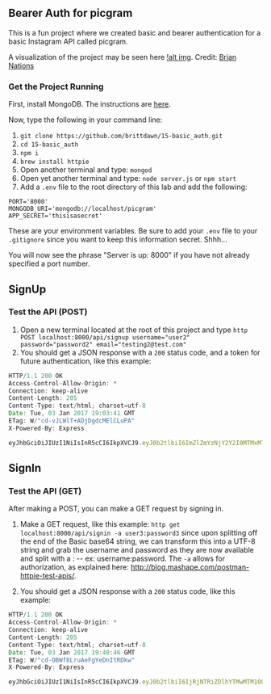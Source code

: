 ## Bearer Auth for picgram

This is a fun project where we created basic and bearer authentication for a basic Instagram API called picgram.

A visualization of the project may be seen here [!alt img](https://raw.githubusercontent.com/codefellows/seattle-javascript-401d12/master/16-bearer_auth/demo/visualization/picgram.png). Credit: [Brian Nations](https://github.com/bnates)

### Get the Project Running

First, install MongoDB. The instructions are [here](https://docs.mongodb.com/manual/installation/).

Now, type the following in your command line:

1. `git clone https://github.com/brittdawn/15-basic_auth.git`
2. `cd 15-basic_auth`
3. `npm i`
4. `brew install httpie`
5. Open another terminal and type: `mongod`
6. Open yet another terminal and type: `node server.js` or `npm start`
7. Add a `.env` file to the root directory of this lab and add the following:

```
PORT='8000'
MONGODB_URI='mongodb://localhost/picgram'
APP_SECRET='thisisasecret'
```

These are your environment variables. Be sure to add your `.env` file to your `.gitignore` since you want to keep this information secret. Shhh...

You will now see the phrase "Server is up: 8000" if you have not already specified a port number.

## SignUp
### Test the API (POST)

1. Open a new terminal located at the root of this project and type `http POST localhost:8000/api/signup username="user2" password="password2" email="testing2@test.com"`
2. You should get a JSON response with a `200` status code, and a token for future authentication, like this example:

``` javascript
HTTP/1.1 200 OK
Access-Control-Allow-Origin: *
Connection: keep-alive
Content-Length: 205
Content-Type: text/html; charset=utf-8
Date: Tue, 03 Jan 2017 19:03:41 GMT
ETag: W/"cd-vJLWlT+ADjDgdcMElCLuPA"
X-Powered-By: Express

eyJhbGciOiJIUzI1NiIsInR5cCI6IkpXVCJ9.eyJ0b2tlbiI6ImZlZmYzNjY2Y2I0MTMxMTYwZmY2ZGYxYmM3ZmIyMWFhNjc5NzFlMDZkMzk2MGYwNzdkNjRmYjI1ZTNhYzA5NzEiLCJpYXQiOjE0ODM0NzAyMjF9.Ug3fs21ijn_1cEX2pZi3N4DQJcyEPugg6YyFlunzw-k
```

## SignIn
### Test the API (GET)

After making a POST, you can make a GET request by signing in.

1. Make a GET request, like this example: `http get localhost:8000/api/signin -a user3:password3` since
upon splitting off the end of the Basic base64 string, we can transform this into a UTF-8 string and grab the username and password as they are now available and split with a : --
ex: username:password. The `-a` allows for authorization, as explained here: http://blog.mashape.com/postman-httpie-test-apis/.

2. You should get a JSON response with a `200` status code, like this example:

``` javascript
HTTP/1.1 200 OK
Access-Control-Allow-Origin: *
Connection: keep-alive
Content-Length: 205
Content-Type: text/html; charset=utf-8
Date: Tue, 03 Jan 2017 19:40:46 GMT
ETag: W/"cd-OBWf8LruAeFgYeDnItRDkw"
X-Powered-By: Express

eyJhbGciOiJIUzI1NiIsInR5cCI6IkpXVCJ9.eyJ0b2tlbiI6IjRjNTRiZDlhYTMwMTM1OGJlMzNkZDUyZDY2YjE5ODkxOTEyNGQ5MTkzOGNhMDNiMzIzOTVlMWU0Njg1ZjM0MTEiLCJpYXQiOjE0ODM0NzI0NDZ9.mgo_VMcTfIaEbSoWUIlXjLswHLL5ZULW-e2egBtYPhU
```
